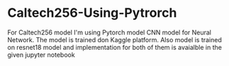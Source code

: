 # Caltech256-Using-Pytrorch

For Caltech256 model I'm using Pytorch model CNN model for Neural Network. The model is trained don Kaggle platform. Also model is trained on resnet18 model and implementation for both of them is avaialble in the given jupyter notebook

